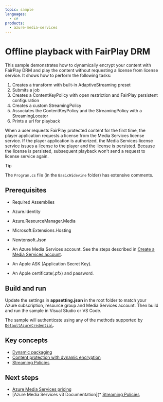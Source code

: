 ```yaml
---
topic: sample
languages:
  - c#
products:
  - azure-media-services
---
```


# Offline playback with FairPlay DRM

This sample demonstrates how to dynamically encrypt your content with FairPlay DRM and play the content without requesting a license from license service. It shows how to perform the following tasks:

1. Creates a transform with built-in AdaptiveStreaming preset
1. Submits a job
1. Creates a ContentKeyPolicy with open restriction and FairPlay persistent configuration
1. Creates a custom StreamingPolicy
1. Associates the ContentKeyPolicy and the StreamingPolicy with a StreamingLocator
1. Prints a url for playback

When a user requests FairPlay protected content for the first time, the player application requests a license from the Media Services license service. If the player application is authorized, the Media Services license service issues a license to the player and the license is persisted. Because the license is persisted, subsequent playback won't send a request to license service again.

> [!TIP]
> The `Program.cs` file (in the `BasicWidevine` folder) has extensive comments.

## Prerequisites

* Required Assemblies

* Azure.Identity
* Azure.ResourceManager.Media
* Microsoft.Extensions.Hosting
* Newtonsoft.Json

* An Azure Media Services account. See the steps described in [Create a Media Services account](https://docs.microsoft.com/en-us/azure/media-services/latest/account-create-how-to).

* An Apple ASK (Application Secret Key).
* An Apple certificate(.pfx) and password.

## Build and run

Update the settings in **appsetting.json** in the root folder to match your Azure subscription, resource group and Media Services account.
Then build and run the sample in Visual Studio or VS Code.

The sample will authenticate using any of the methods supported by [`DefaultAzureCredential`](https://learn.microsoft.com/en-us/dotnet/api/azure.identity.defaultazurecredential?view=azure-dotnet).

## Key concepts

* [Dynamic packaging](https://learn.microsoft.com/azure/media-services/latest/encode-dynamic-packaging-concept)
* [Content protection with dynamic encryption](https://learn.microsoft.com/azure/media-services/latest/drm-content-protection-concept)
* [Streaming Policies](https://learn.microsoft.com/azure/media-services/latest/stream-streaming-policy-concept)

## Next steps

* [Azure Media Services pricing](https://azure.microsoft.com/pricing/details/media-services/)
* [Azure Media Services v3 Documentation](* [Streaming Policies](https://learn.microsoft.com/azure/media-services/latest/stream-streaming-policy-concept)
